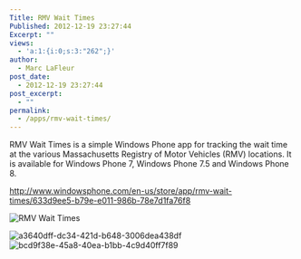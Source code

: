 ```yaml
---
Title: RMV Wait Times
Published: 2012-12-19 23:27:44
Excerpt: ""
views:
  - 'a:1:{i:0;s:3:"262";}'
author:
  - Marc LaFleur
post_date:
  - 2012-12-19 23:27:44
post_excerpt:
  - ""
permalink:
  - /apps/rmv-wait-times/
---
```

RMV Wait Times is a simple Windows Phone app for tracking the wait time at the various Massachusetts Registry of Motor Vehicles (RMV) locations. It is available for Windows Phone 7, Windows Phone 7.5 and Windows Phone 8.

<a href="http://massivescale.blob.core.windows.net/blogmedia/2012/12/633d9ee5-b79e-e011-986b-78e7d1fa76f8">http://www.windowsphone.com/en-us/store/app/rmv-wait-times/633d9ee5-b79e-e011-986b-78e7d1fa76f8</a>

<img itemprop="image" title="RMV Wait Times" alt="RMV Wait Times" src="http://cdn.marketplaceimages.windowsphone.com/v8/images/763318ce-f97e-4422-9e38-8757db916041?imageType=ws_icon_large" />

<img itemprop="screenshot" alt="a3640dff-dc34-421d-b648-3006dea438df" src="http://cdn.marketplaceimages.windowsphone.com/v8/images/a3640dff-dc34-421d-b648-3006dea438df?imageType=ws_screenshot_small&amp;rotation=0" /> <img itemprop="screenshot" alt="bcd9f38e-45a8-40ea-b1bb-4c9d40ff7f89" src="http://cdn.marketplaceimages.windowsphone.com/v8/images/bcd9f38e-45a8-40ea-b1bb-4c9d40ff7f89?imageType=ws_screenshot_small&amp;rotation=0" />